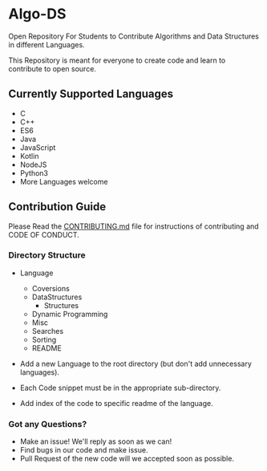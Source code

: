 # Algo-DS

Open Repository For Students to Contribute Algorithms and Data Structures in different Languages.

This Repository is meant for everyone to create code and learn to contribute to open source.

## Currently Supported Languages

* C
* C++
* ES6
* Java
* JavaScript
* Kotlin
* NodeJS
* Python3
* More Languages welcome

## Contribution Guide

Please Read the [CONTRIBUTING.md](.github/CONTRIBUTING.md) file for instructions of contributing and CODE OF CONDUCT.

### Directory Structure

* Language
  * Coversions
  * DataStructures
    * Structures
  * Dynamic Programming
  * Misc
  * Searches
  * Sorting
  * README

* Add a new Language to the root directory (but don't add unnecessary languages).
* Each Code snippet must be in the appropriate sub-directory.
* Add index of the code to specific readme of the language.

### Got any Questions?

* Make an issue! We'll reply as soon as we can!
* Find bugs in our code and make issue.
* Pull Request of the new code will we accepted soon as possible.